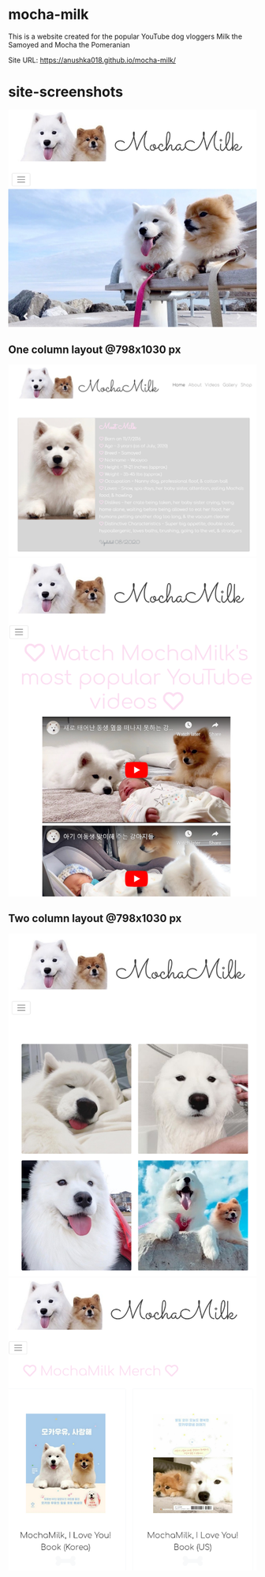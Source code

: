 # mocha-milk
This is a website created for the popular YouTube dog vloggers Milk the Samoyed and Mocha the Pomeranian

Site URL: https://anushka018.github.io/mocha-milk/

# site-screenshots

<img src="images/home.PNG" width="580">

## One column layout @798x1030 px

<img src="images/about.PNG" width="600">
<img src="images/videos.PNG" width="600">

## Two column layout @798x1030 px

<img src="images/gallery.PNG" width="600">
<img src="images/shop.PNG" width="600">




